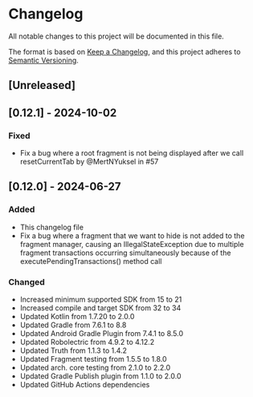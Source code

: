 # Changelog

All notable changes to this project will be documented in this file.

The format is based on [Keep a Changelog](https://keepachangelog.com/en/1.1.0/),
and this project adheres to [Semantic Versioning](https://semver.org/spec/v2.0.0.html).

## [Unreleased]

## [0.12.1] - 2024-10-02

### Fixed
- Fix a bug where a root fragment is not being displayed after we call resetCurrentTab by @MertNYuksel in #57

## [0.12.0] - 2024-06-27

### Added

- This changelog file
- Fix a bug where a fragment that we want to hide is not added to the fragment manager,
causing an IllegalStateException due to multiple fragment transactions occurring simultaneously 
because of the executePendingTransactions() method call

### Changed

- Increased minimum supported SDK from 15 to 21
- Increased compile and target SDK from 32 to 34
- Updated Kotlin from 1.7.20 to 2.0.0
- Updated Gradle from 7.6.1 to 8.8
- Updated Android Gradle Plugin from 7.4.1 to 8.5.0
- Updated Robolectric from 4.9.2 to 4.12.2
- Updated Truth from 1.1.3 to 1.4.2
- Updated Fragment testing from 1.5.5 to 1.8.0
- Updated arch. core testing from 2.1.0 to 2.2.0
- Updated Gradle Publish plugin from 1.1.0 to 2.0.0
- Updated GitHub Actions dependencies 
